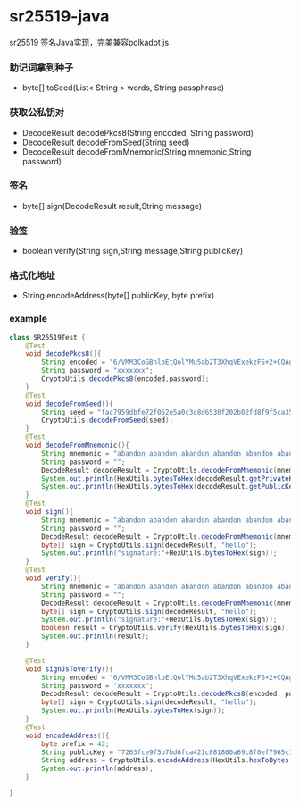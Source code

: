 # sr25519-java

sr25519 签名Java实现，完美兼容polkadot js

### 助记词拿到种子

* byte[] toSeed(List< String > words, String passphrase)

### 获取公私钥对

* DecodeResult decodePkcs8(String encoded, String password)
* DecodeResult decodeFromSeed(String seed)
* DecodeResult decodeFromMnemonic(String mnemonic,String password)

### 签名

* byte[] sign(DecodeResult result,String message)

### 验签

* boolean verify(String sign,String message,String publicKey)

### 格式化地址

* String encodeAddress(byte[] publicKey, byte prefix)

### example

```java
class SR25519Test {
    @Test
    void decodePkcs8(){
        String encoded = "6/VMM3CoGBnloEtQolYMu5ab2T3XhqVExekzFS+2+CQAgAAAAQAAAAgAAAAUN7n........";
        String password = "xxxxxxx";
        CryptoUtils.decodePkcs8(encoded,password);
    }
    @Test
    void decodeFromSeed(){
        String seed = "fac7959dbfe72f052e5a0c3c8d6530f202b02fd8f9f5ca3580ec8deb7797479e";
        CryptoUtils.decodeFromSeed(seed);
    }
    @Test
    void decodeFromMnemonic(){
        String mnemonic = "abandon abandon abandon abandon abandon abandon abandon abandon abandon abandon abandon about";
        String password = "";
        DecodeResult decodeResult = CryptoUtils.decodeFromMnemonic(mnemonic, password);
        System.out.println(HexUtils.bytesToHex(decodeResult.getPrivateKey()));
        System.out.println(HexUtils.bytesToHex(decodeResult.getPublicKey()));
    }
    @Test
    void sign(){
        String mnemonic = "abandon abandon abandon abandon abandon abandon abandon abandon abandon abandon abandon about";
        String password = "";
        DecodeResult decodeResult = CryptoUtils.decodeFromMnemonic(mnemonic, password);
        byte[] sign = CryptoUtils.sign(decodeResult, "hello");
        System.out.println("signature:"+HexUtils.bytesToHex(sign));
    }
    @Test
    void verify(){
        String mnemonic = "abandon abandon abandon abandon abandon abandon abandon abandon abandon abandon abandon about";
        String password = "";
        DecodeResult decodeResult = CryptoUtils.decodeFromMnemonic(mnemonic, password);
        byte[] sign = CryptoUtils.sign(decodeResult, "hello");
        System.out.println("signature:"+HexUtils.bytesToHex(sign));
        boolean result = CryptoUtils.verify(HexUtils.bytesToHex(sign), "hello", HexUtils.bytesToHex(decodeResult.getPublicKey()));
        System.out.println(result);
    }

    @Test
    void signJsToVerify(){
        String encoded = "6/VMM3CoGBnloEtQolYMu5ab2T3XhqVExekzFS+2+CQAgAAAAQAAAAgAAAAUN7n1.............";
        String password = "xxxxxxx";
        DecodeResult decodeResult = CryptoUtils.decodePkcs8(encoded, password);
        byte[] sign = CryptoUtils.sign(decodeResult, "hello");
        System.out.println(HexUtils.bytesToHex(sign));
    }
    @Test
    void encodeAddress(){
        byte prefix = 42;
        String publicKey = "7263fce9f5b7bd6fca421c081860a69c8f0ef7965c1e7f9de80660d7270df55b";
        String address = CryptoUtils.encodeAddress(HexUtils.hexToBytes(publicKey), prefix);
        System.out.println(address);
    }

}
```

